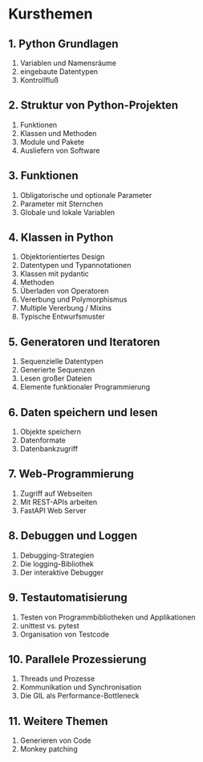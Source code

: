 
# Kursthemen

## 1. Python Grundlagen

1. Variablen und Namensräume
2. eingebaute Datentypen
3. Kontrollfluß

## 2. Struktur von Python-Projekten

1. Funktionen
2. Klassen und Methoden
3. Module und Pakete
4. Ausliefern von Software

## 3. Funktionen

1. Obligatorische und optionale Parameter
2. Parameter mit Sternchen
3. Globale und lokale Variablen

## 4. Klassen in Python

1. Objektorientiertes Design
2. Datentypen und Typannotationen
3. Klassen mit pydantic
4. Methoden
5. Überladen von Operatoren
6. Vererbung und Polymorphismus
7. Multiple Vererbung / Mixins
8. Typische Entwurfsmuster

## 5. Generatoren und Iteratoren

1. Sequenzielle Datentypen
2. Generierte Sequenzen
3. Lesen großer Dateien
4. Elemente funktionaler Programmierung

## 6. Daten speichern und lesen

1. Objekte speichern
2. Datenformate
3. Datenbankzugriff

## 7. Web-Programmierung

1. Zugriff auf Webseiten
2. Mit REST-APIs arbeiten
3. FastAPI Web Server

## 8. Debuggen und Loggen

1. Debugging-Strategien
2. Die logging-Bibliothek
3. Der interaktive Debugger

## 9. Testautomatisierung

1. Testen von Programmbibliotheken und Applikationen
2. unittest vs. pytest
3. Organisation von Testcode

## 10. Parallele Prozessierung
 
1. Threads und Prozesse
2. Kommunikation und Synchronisation
3. Die GIL als Performance-Bottleneck

## 11. Weitere Themen

1. Generieren von Code
2. Monkey patching

